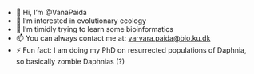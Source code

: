 - 👋 Hi, I’m @VanaPaida
- 👀 I’m interested in evolutionary ecology
- 🌱 I’m timidly trying to learn some bioinformatics
- 📫 You can always contact me at: varvara.paida@bio.ku.dk
- ⚡ Fun fact: I am doing my PhD on resurrected populations of Daphnia, so basically zombie Daphnias (?)
<!---
VanaPaida/VanaPaida is a ✨ special ✨ repository because its `README.md` (this file) appears on your GitHub profile.
You can click the Preview link to take a look at your changes.
--->
